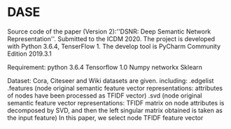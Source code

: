 # DASE
Source code of the paper (Version 2):''DSNR: Deep Semantic Network Representation''. Submitted to the ICDM 2020. The project is developed with Python 3.6.4, TenserFlow 1. The develop tool is PyCharm Community Edition 2019.3.1
 
 Requirement:
 python 3.6.4
 Tensorflow 1.0
 Numpy
 networkx
 Sklearn

Dataset:
Cora, Citeseer and Wiki datasets are given.
including:
.edgelist
.features (node original semantic feature vector representations: attributes of nodes have been processed as TFIDF vector)
.svd (node original semantic feature vector representations: TFIDF matrix on node attributes is decomposed by SVD, and then the left singular matrix obtained is taken as the input feature)
In this paper, we select node TFIDF feature vector

